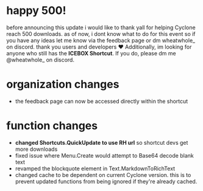 # happy 500!
before announcing this update i would like to thank yall for helping Cyclone reach 500 downloads. as of now, i dont know what to do for this event so if you have any ideas let me know via the feedback page or dm wheatwhole_ on discord. thank you users and developers ❤️
Additionally, im looking for anyone who still has the **ICEBOX Shortcut**. If you do, please dm me @wheatwhole_ on discord.
# organization changes
- the feedback page can now be accessed directly within the shortcut

# function changes
- **changed Shortcuts.QuickUpdate to use RH url** so shortcut devs get more downloads 
- fixed issue where Menu.Create would attempt to Base64 decode blank text
- revamped the blockquote element in Text.MarkdownToRichText
- changed cache to be dependent on current Cyclone version. this is to prevent updated functions from being ignored if they're already cached.
